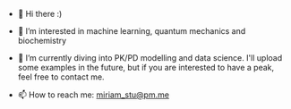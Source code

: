 - 👋 Hi there :)
- 👀 I’m interested in machine learning, quantum mechanics and biochemistry
- 🌱 I’m currently diving into PK/PD modelling and data science. I'll upload some examples in the future, but if you are interested to have a peak, feel free to contact me.
 
- 📫 How to reach me: miriam_stu@pm.me

